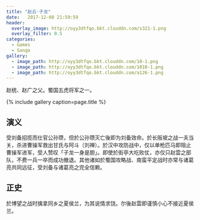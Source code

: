 ```yaml
---
title: "赵云·子龙"
date:   2017-12-08 21:59:59
header:
  overlay_image: http://oyy3dtfqo.bkt.clouddn.com/s321-1.png
  overlay_filter: 0.5
categories:
  - Games
  - Sango
gallery:
  - image_path: http://oyy3dtfqo.bkt.clouddn.com/10-1.png
  - image_path: http://oyy3dtfqo.bkt.clouddn.com/1010-1.png
  - image_path: http://oyy3dtfqo.bkt.clouddn.com/a126-1.png
---
```


赵统、赵广之父。蜀国五虎将军之一。

{% include gallery caption=page.title %}

## 演义

受刘备招揽而仕官公孙瓒，但於公孙瓒灭亡後即为刘备效命。於长阪坡之战一夫当关，杀进曹操军救出甘氏与阿斗（刘禅）。於汉中攻防战中，仅以单枪匹马即阻止曹操军进军，受人赞叹「子龙一身是胆」。即使於街亭大吃败仗，亦仅只赵雲之部队，不费一兵一卒而成功撤退。其他诸如於蜀国攻略战、南蛮平定战时亦常与诸葛亮共同远征，受刘备与诸葛亮之完全信赖。

## 正史

於博望之战时擒拿同乡之夏侯兰，为其说情求饶。尔後赵雲即谨慎小心不接近夏侯兰。